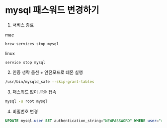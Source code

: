 # mysql 패스워드 변경하기

1. 서비스 종료

mac

```zsh
brew services stop mysql
```

linux

```
service stop mysql
```

2. 인증 생략 옵션 + 안전모드로 데몬 실행

```zsh
/usr/bin/mysqld_safe --skip-grant-tables
```

3. 패스워드 없이 콘솔 접속

```zsh
mysql -u root mysql
```

4. 비밀번호 변경

```sql
UPDATE mysql.user SET authentication_string="NEWPASSWORD" WHERE user="root";
```
